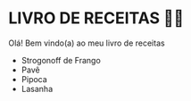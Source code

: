 # LIVRO DE RECEITAS :woman_cook:

Olá! Bem vindo(a) ao meu livro de receitas

- Strogonoff de Frango
- Pavê
- Pipoca
- Lasanha